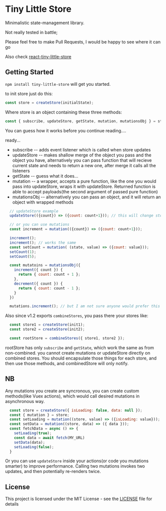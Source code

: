 # Tiny Little Store

Minimalistic state-management library.

Not really tested in battle;

Please feel free to make Pull Requests, I would be happy to see where it can go

Also check [react-tiny-little-store](https://www.npmjs.com/package/react-tiny-little-store)

## Getting Started

`npm install tiny-little-store` will get you started.

to init store just do this:
```javascript
const store = createStore(initialState);
```
Where store is an object containing these three methods:
```javascript
const { subscribe, updateStore, getState, mutation, mutationsObj } = store;
```
You can guess how it works before you continue reading....

ready...

+ subscribe -- adds event listener which is called when store updates
+ updateStore -- makes shallow merge of the object you pass and the object you have, alternatively you can pass function that will recieve current state and needs to return a new one, after merge it calls all the listeners
+ getState -- guess what it does...
+ mutation -- a wrapper, accepts a pure function, like the one you would pass into updateStore, wraps it with updateStore. Returned function is able to accept payloads(the second argument of passed pure function)
+ mutationsObj -- alternatively you can pass an object, and it will return an object with wrapped methods

```javascript
  // updateStore example
  updateStore(({count}) => ({count: count+1})); // this will change store and inform all the subscribtions

  // or you can use mutations
  const increment = mutation(({count}) => ({count: count+1}));

  increment();
  increment(); // works the same
  const setCount = mutation( (state, value) => ({count: value}));
  setCount(1);
  setCount(5);

  const mutatoins = mutationsObj({
    increment({ count }) {
      return { count: count + 1 };
    },
    decrement({ count }) {
      return { count: count - 1 };
    }
  })

  mutations.increment(); // but I am not sure anyone would prefer this
```

Also since v1.2 exports `combineStores`, you pass there your stores like:
```javascript
  const store1 = createStore(init1);
  const store2 = createStore(init2);

  const rootStore = combineStores({ store1, store2 });
```
rootStore has only `subscribe` and `getState`, which work the same as from non-combined. you cannot create mutations or updateStore directly on combined stores. You should encapsulate those things for each store, and then use those methods, and combinedStore will only notify.
## NB
Any mutations you create are syncronous, you can create custom methods(like Vuex actions), which would call desired mutations in asynchronous way.
```javascript
  const store = createStore({ isLoading: false, data: null });
  const { mutation } = store;
  const setLoading = mutation((store, value) => ({isLoading: value}));
  const setData = mutation((store, data) => ({ data }));
  const fetchData = async () => {
    setLoading(true);
    const data = await fetch(MY_URL)
    setData(data);
    setLoading(false);
  }
```
Or you can use `updateStore` inside your actions(or code you mutations smarter) to improve performance. 
Calling two mutations invokes two updates, and then potentially re-renders twice.
## License

This project is licensed under the MIT License - see the [LICENSE](LICENSE) file for details